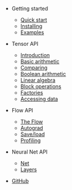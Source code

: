 - Getting started

  - [Quick start](README)
  - [Installing](installing)
  - [Examples](examples)

- Tensor API

  - [Introduction](tensor/)
  - [Basic arithmetic](tensor/basic-arithmetic)
  - [Comparing](tensor/comparing)
  - [Boolean arithmetic](tensor/boolean-arithmetic)
  - [Linear algebra](tensor/linear-algebra)
  - [Block operations](tensor/block-operations)
  - [Factories](tensor/factories)
  - [Accessing data](accessing-data)

- Flow API

  - [The Flow](flow/)
  - [Autograd](flow/autograd)
  - [Save/load](flow/save-load)
  - [Profiling](flow/profiling)

- Neural Net API

  - [Net](net)
  - [Layers](layers)


- [GitHub](https://github.com/matcha-ai/matcha-engine)
